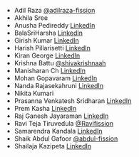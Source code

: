 - Adil Raza [@adilraza-fission](https://github.com/adilraza-fission)
- Akhila Sree 
- Anusha Pedireddy [LinkedIn](https://www.linkedin.com/in/anusha-peddireddy-b520346a/)
- BalaSriHarsha [LinkedIn](https://www.linkedin.com/in/balasriharsha77777/)
- Girish Kumar [LinkedIn](https://www.linkedin.com/in/girish-kumar-dandamudi/)
- Harish Pillarisetti [LinkedIn](https://www.linkedin.com/in/harish-pillarisetti-245523100/)
- Kiran George [LinkedIn](https://www.linkedin.com/in/kirangeorge96/)
- Krishna Battu [@shivakrishnaah](https://github.com/shivakrishnaah)
- Manisharan Ch [LinkedIn](https://www.linkedin.com/in/manisharan-ch-2335a91a3/)
- Mohan Gopavaram [LinkedIn](https://www.linkedin.com/in/mohangopavaram/)
- Nanda Rajasekahruni [LinkedIn](https://www.linkedin.com/in/nanda-teja-rajasekharuni-b7ab6252/)
- Nikita Kumari
- Prasanna Venkatesh Sridharan [LinkedIn](https://www.linkedin.com/in/prasan80/)
- Prem Kasha [LinkedIn](https://www.linkedin.com/in/premkasha/)
- Raj Ganesh Jayaraman [LinkedIn](https://www.linkedin.com/in/rajganeshj/)
- Ravi Teja Tiruvedula [@Ravifission](https://github.com/Ravifission)
- Samarendra Kandala [LinkedIn](https://www.linkedin.com/in/samarendra-kandala-a14ba490/)
- Shaik Abdul Gafoor [@abdul-fission](https://github.com/abdul-fission)
- Shailaja Kazipeta [LinkedIn](https://www.linkedin.com/in/shailaja-kazipeta-87447015b/)